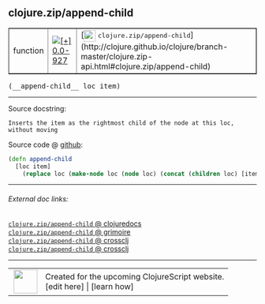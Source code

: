 ## clojure.zip/append-child



 <table border="1">
<tr>
<td>function</td>
<td><a href="https://github.com/cljsinfo/cljs-api-docs/tree/0.0-927"><img valign="middle" alt="[+] 0.0-927" title="Added in 0.0-927" src="https://img.shields.io/badge/+-0.0--927-lightgrey.svg"></a> </td>
<td>
[<img height="24px" valign="middle" src="http://i.imgur.com/1GjPKvB.png"> <samp>clojure.zip/append-child</samp>](http://clojure.github.io/clojure/branch-master/clojure.zip-api.html#clojure.zip/append-child)
</td>
</tr>
</table>


 <samp>
(__append-child__ loc item)<br>
</samp>

---





Source docstring:

```
Inserts the item as the rightmost child of the node at this loc,
without moving
```


Source code @ [github](https://github.com/clojure/clojurescript/blob/r2814/src/cljs/clojure/zip.cljs#L200-L204):

```clj
(defn append-child
  [loc item]
    (replace loc (make-node loc (node loc) (concat (children loc) [item]))))
```

<!--
Repo - tag - source tree - lines:

 <pre>
clojurescript @ r2814
└── src
    └── cljs
        └── clojure
            └── <ins>[zip.cljs:200-204](https://github.com/clojure/clojurescript/blob/r2814/src/cljs/clojure/zip.cljs#L200-L204)</ins>
</pre>

-->

---



###### External doc links:

[`clojure.zip/append-child` @ clojuredocs](http://clojuredocs.org/clojure.zip/append-child)<br>
[`clojure.zip/append-child` @ grimoire](http://conj.io/store/v1/org.clojure/clojure/1.7.0-beta3/clj/clojure.zip/append-child/)<br>
[`clojure.zip/append-child` @ crossclj](http://crossclj.info/fun/clojure.zip/append-child.html)<br>
[`clojure.zip/append-child` @ crossclj](http://crossclj.info/fun/clojure.zip.cljs/append-child.html)<br>

---

 <table>
<tr><td>
<img valign="middle" align="right" width="48px" src="http://i.imgur.com/Hi20huC.png">
</td><td>
Created for the upcoming ClojureScript website.<br>
[edit here] | [learn how]
</td></tr></table>

[edit here]:https://github.com/cljsinfo/cljs-api-docs/blob/master/cljsdoc/clojure.zip_append-child.cljsdoc
[learn how]:https://github.com/cljsinfo/cljs-api-docs/wiki/cljsdoc-files

<!--

This information was too distracting to show to readers, but I'll leave it
commented here since it is helpful to:

- pretty-print the data used to generate this document
- and show how to retrieve that data



The API data for this symbol:

```clj
{:ns "clojure.zip",
 :name "append-child",
 :signature ["[loc item]"],
 :history [["+" "0.0-927"]],
 :type "function",
 :full-name-encode "clojure.zip_append-child",
 :source {:code "(defn append-child\n  [loc item]\n    (replace loc (make-node loc (node loc) (concat (children loc) [item]))))",
          :title "Source code",
          :repo "clojurescript",
          :tag "r2814",
          :filename "src/cljs/clojure/zip.cljs",
          :lines [200 204]},
 :full-name "clojure.zip/append-child",
 :clj-symbol "clojure.zip/append-child",
 :docstring "Inserts the item as the rightmost child of the node at this loc,\nwithout moving"}

```

Retrieve the API data for this symbol:

```clj
;; from Clojure REPL
(require '[clojure.edn :as edn])
(-> (slurp "https://raw.githubusercontent.com/cljsinfo/cljs-api-docs/catalog/cljs-api.edn")
    (edn/read-string)
    (get-in [:symbols "clojure.zip/append-child"]))
```

-->

